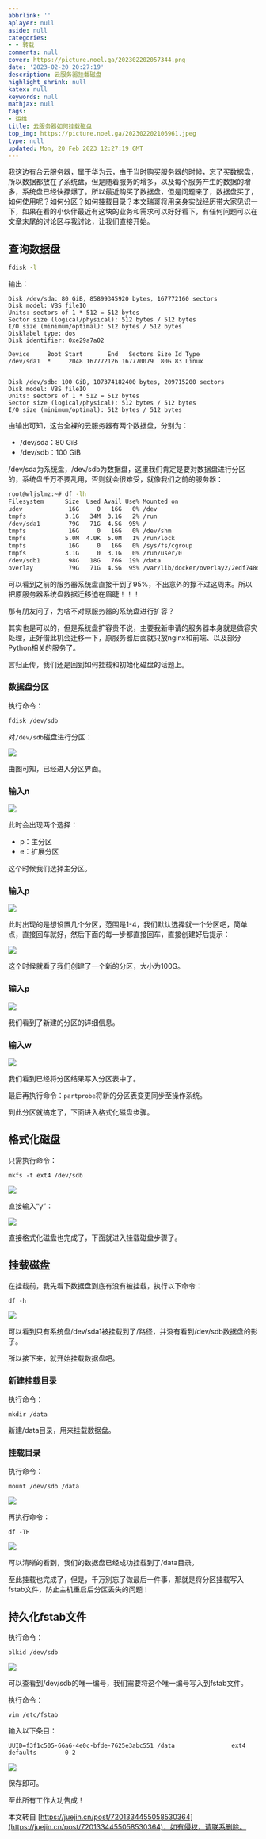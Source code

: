 ```yaml
---
abbrlink: ''
aplayer: null
aside: null
categories:
- - 转载
comments: null
cover: https://picture.noel.ga/202302202057344.png
date: '2023-02-20 20:27:19'
description: 云服务器挂载磁盘
highlight_shrink: null
katex: null
keywords: null
mathjax: null
tags:
- 运维
title: 云服务器如何挂载磁盘
top_img: https://picture.noel.ga/202302202106961.jpeg
type: null
updated: Mon, 20 Feb 2023 12:27:19 GMT
---
```

我这边有台云服务器，属于华为云，由于当时购买服务器的时候，忘了买数据盘，所以数据都放在了系统盘，但是随着服务的增多，以及每个服务产生的数据的增多，系统盘已经快撑爆了。所以最近购买了数据盘，但是问题来了，数据盘买了，如何使用呢？如何分区？如何挂载目录？本文瑞哥将用亲身实战经历带大家见识一下，如果在看的小伙伴最近有这块的业务和需求可以好好看下，有任何问题可以在文章末尾的讨论区与我讨论，让我们直接开始。

查询数据盘
----------

```bash
fdisk -l 
```

输出：

```
Disk /dev/sda: 80 GiB, 85899345920 bytes, 167772160 sectors
Disk model: VBS fileIO
Units: sectors of 1 * 512 = 512 bytes
Sector size (logical/physical): 512 bytes / 512 bytes
I/O size (minimum/optimal): 512 bytes / 512 bytes
Disklabel type: dos
Disk identifier: 0xe29a7a02

Device     Boot Start       End   Sectors Size Id Type
/dev/sda1  *     2048 167772126 167770079  80G 83 Linux


Disk /dev/sdb: 100 GiB, 107374182400 bytes, 209715200 sectors
Disk model: VBS fileIO
Units: sectors of 1 * 512 = 512 bytes
Sector size (logical/physical): 512 bytes / 512 bytes
I/O size (minimum/optimal): 512 bytes / 512 bytes 
```

由输出可知，这台全裸的云服务器有两个数据盘，分别为：

* /dev/sda：80 GiB
* /dev/sdb：100 GiB

/dev/sda为系统盘，/dev/sdb为数据盘，这里我们肯定是要对数据盘进行分区的，系统盘千万不要乱用，否则就会很难受，就像我们之前的服务器：

```bash
root@wljslmz:~# df -lh
Filesystem      Size  Used Avail Use% Mounted on
udev             16G     0   16G   0% /dev
tmpfs           3.1G   34M  3.1G   2% /run
/dev/sda1        79G   71G  4.5G  95% /
tmpfs            16G     0   16G   0% /dev/shm
tmpfs           5.0M  4.0K  5.0M   1% /run/lock
tmpfs            16G     0   16G   0% /sys/fs/cgroup
tmpfs           3.1G     0  3.1G   0% /run/user/0
/dev/sdb1        98G   18G   76G  19% /data
overlay          79G   71G  4.5G  95% /var/lib/docker/overlay2/2edf748d6f23e9939e0566bc197a1bcd6c6d877b409fecdfc87a6e7596526fe9/merged 
```

可以看到之前的服务器系统盘直接干到了95%，不出意外的撑不过这周末。所以把原服务器系统盘数据迁移迫在眉睫！！！

那有朋友问了，为啥不对原服务器的系统盘进行扩容？

其实也是可以的，但是系统盘扩容贵不说，主要我新申请的服务器本身就是做容灾处理，正好借此机会迁移一下，原服务器后面就只放nginx和前端、以及部分Python相关的服务了。

言归正传，我们还是回到如何挂载和初始化磁盘的话题上。

### 数据盘分区

执行命令：

```bash
fdisk /dev/sdb 
```

对`/dev/sdb`磁盘进行分区：

![](https://p3-juejin.byteimg.com/tos-cn-i-k3u1fbpfcp/53ebdd307aaf4c90acdc7b84b0f98fe6~tplv-k3u1fbpfcp-zoom-in-crop-mark:4536:0:0:0.image)

由图可知，已经进入分区界面。

### 输入n

![](https://p3-juejin.byteimg.com/tos-cn-i-k3u1fbpfcp/0e9b12073bbe412da4e60cdf578b9af3~tplv-k3u1fbpfcp-zoom-in-crop-mark:4536:0:0:0.image)

此时会出现两个选择：

* p：主分区
* e：扩展分区

这个时候我们选择主分区。

### 输入p

![](https://p3-juejin.byteimg.com/tos-cn-i-k3u1fbpfcp/19f2230a212e481ea1ed07ea0cf73920~tplv-k3u1fbpfcp-zoom-in-crop-mark:4536:0:0:0.image)

此时出现的是想设置几个分区，范围是1-4，我们默认选择就一个分区吧，简单点，直接回车就好，然后下面的每一步都直接回车，直接创建好后提示：

![](https://p3-juejin.byteimg.com/tos-cn-i-k3u1fbpfcp/3dd7e1430ac24542a9fdacbb0e9f2e5a~tplv-k3u1fbpfcp-zoom-in-crop-mark:4536:0:0:0.image)

这个时候就看了我们创建了一个新的分区，大小为100G。

### 输入p

![](https://p3-juejin.byteimg.com/tos-cn-i-k3u1fbpfcp/ff8824ebc46347e7966866d6d6a6835a~tplv-k3u1fbpfcp-zoom-in-crop-mark:4536:0:0:0.image)

我们看到了新建的分区的详细信息。

### 输入w

![](https://p3-juejin.byteimg.com/tos-cn-i-k3u1fbpfcp/0a04b639a5a6445d89a1c2144e3d2dc7~tplv-k3u1fbpfcp-zoom-in-crop-mark:4536:0:0:0.image)

我们看到已经将分区结果写入分区表中了。

最后再执行命令：`partprobe`将新的分区表变更同步至操作系统。

到此分区就搞定了，下面进入格式化磁盘步骤。

格式化磁盘
----------

只需执行命令：

```
mkfs -t ext4 /dev/sdb 
```

![](https://p3-juejin.byteimg.com/tos-cn-i-k3u1fbpfcp/1a5878f95e9748c797e8240a7f2463aa~tplv-k3u1fbpfcp-zoom-in-crop-mark:4536:0:0:0.image)

直接输入“y”：

![](https://p3-juejin.byteimg.com/tos-cn-i-k3u1fbpfcp/54002a3931864c6b82a977acfca293a8~tplv-k3u1fbpfcp-zoom-in-crop-mark:4536:0:0:0.image)

直接格式化磁盘也完成了，下面就进入挂载磁盘步骤了。

挂载磁盘
--------

在挂载前，我先看下数据盘到底有没有被挂载，执行以下命令：

```
df -h 
```

![](https://p3-juejin.byteimg.com/tos-cn-i-k3u1fbpfcp/b187763e82eb4985abff501df8582b14~tplv-k3u1fbpfcp-zoom-in-crop-mark:4536:0:0:0.image)

可以看到只有系统盘/dev/sda1被挂载到了/路径，并没有看到/dev/sdb数据盘的影子。

所以接下来，就开始挂载数据盘吧。

### 新建挂载目录

执行命令：

```
mkdir /data 
```

新建/data目录，用来挂载数据盘。

### 挂载目录

执行命令：

```
mount /dev/sdb /data 
```

![](https://p3-juejin.byteimg.com/tos-cn-i-k3u1fbpfcp/43a1f92d016c4128862176b3ca62d5ff~tplv-k3u1fbpfcp-zoom-in-crop-mark:4536:0:0:0.image)

再执行命令：

```
df -TH 
```

![](https://p3-juejin.byteimg.com/tos-cn-i-k3u1fbpfcp/d236e4daffe2447fa347b95278d64031~tplv-k3u1fbpfcp-zoom-in-crop-mark:4536:0:0:0.image)

可以清晰的看到，我们的数据盘已经成功挂载到了/data目录。

至此挂载也完成了，但是，千万别忘了做最后一件事，那就是将分区挂载写入fstab文件，防止主机重启后分区丢失的问题！

持久化fstab文件
---------------

执行命令：

```
blkid /dev/sdb 
```

![](https://p3-juejin.byteimg.com/tos-cn-i-k3u1fbpfcp/f004a3f4d3014335b2e854b05c261519~tplv-k3u1fbpfcp-zoom-in-crop-mark:4536:0:0:0.image)

可以查看到/dev/sdb的唯一编号，我们需要将这个唯一编号写入到fstab文件。

执行命令：

```
vim /etc/fstab 
```

输入以下条目：

```
UUID=f3f1c505-66a6-4e0c-bfde-7625e3abc551 /data                ext4    defaults        0 2 
```

![](https://p3-juejin.byteimg.com/tos-cn-i-k3u1fbpfcp/f50e56a5930747b994aa2157cf6d2ff9~tplv-k3u1fbpfcp-zoom-in-crop-mark:4536:0:0:0.image)

保存即可。

至此所有工作大功告成！

本文转自 [https://juejin.cn/post/7201334455058530364](https://juejin.cn/post/7201334455058530364)，如有侵权，请联系删除。
